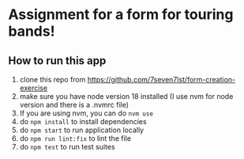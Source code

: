 # Assignment for a form for touring bands!

## How to run this app
1. clone this repo from https://github.com/7seven7lst/form-creation-exercise
2. make sure you have node version 18 installed (I use nvm for node version and there is a .nvmrc file)
3. If you are using nvm, you can do `nvm use`
4. do `npm install` to install dependencies
5. do `npm start` to run application locally
6. do `npm run lint:fix` to lint the file
7. do `npm test` to run test suites
